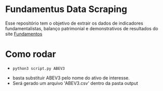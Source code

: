# Fundamentus Data Scraping
Esse repositório tem o objetivo de extrair os dados de indicadores fundamentalistas, balanço patrimonial e demonstrativos de resultados do site [Fundamentos](http://www.fundamentus.com.br/detalhes.php?papel=)

# Como rodar
  -     python3 script.py ABEV3
  - basta substituir ABEV3 pelo nome do ativo de interesse.
  - Será gerado um arquivo 'ABEV3.csv' dentro da pasta output

